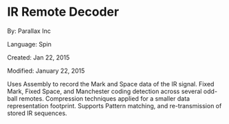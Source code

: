 # IR Remote Decoder

By: Parallax Inc

Language: Spin

Created: Jan 22, 2015

Modified: January 22, 2015

Uses Assembly to record the Mark and Space data of the IR signal. Fixed Mark, Fixed Space, and Manchester coding detection across several odd-ball remotes. Compression techniques applied for a smaller data representation footprint. Supports Pattern matching, and re-transmission of stored IR sequences.
